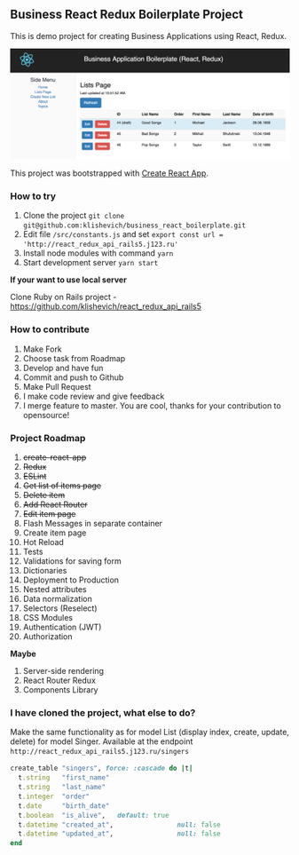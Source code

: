## Business React Redux Boilerplate Project

This is demo project for creating Business Applications using React, Redux.

![Business React Redux Boilerplate Project](doc/images/business_react_boilerplate.png)

This project was bootstrapped with [Create React App](https://github.com/facebookincubator/create-react-app).

### How to try

1. Clone the project `git clone git@github.com:klishevich/business_react_boilerplate.git`
2. Edit file `/src/constants.js` and set `export const url = 'http://react_redux_api_rails5.j123.ru'`
3. Install node modules with command `yarn`
4. Start development server `yarn start`

**If your want to use local server**

Clone Ruby on Rails project - https://github.com/klishevich/react_redux_api_rails5

### How to contribute

1. Make Fork
1. Choose task from Roadmap
2. Develop and have fun
3. Commit and push to Github
4. Make Pull Request
5. I make code review and give feedback
6. I merge feature to master. You are cool, thanks for your contribution to opensource!

### Project Roadmap

1. ~~create-react-app~~
1. ~~Redux~~
1. ~~ESLint~~
1. ~~Get list of items page~~
1. ~~Delete item~~
1. ~~Add React Router~~
2. ~~Edit item page~~
3. Flash Messages in separate container
3. Create item page
3. Hot Reload
3. Tests
4. Validations for saving form
5. Dictionaries
5. Deployment to Production
6. Nested attributes
7. Data normalization
7. Selectors (Reselect)
8. CSS Modules
9. Authentication (JWT)
9. Authorization

**Maybe**

1. Server-side rendering 
1. React Router Redux
1. Components Library

### I have cloned the project, what else to do?

Make the same functionality as for model List (display index, create, update, delete) for model Singer.
Available at the endpoint `http://react_redux_api_rails5.j123.ru/singers`

```ruby
create_table "singers", force: :cascade do |t|
  t.string   "first_name"
  t.string   "last_name"
  t.integer  "order"
  t.date     "birth_date"
  t.boolean  "is_alive",   default: true
  t.datetime "created_at",                null: false
  t.datetime "updated_at",                null: false
end
```

